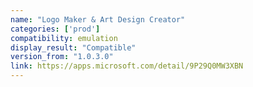 ```yaml
---
name: "Logo Maker & Art Design Creator"
categories: ['prod']
compatibility: emulation
display_result: "Compatible"
version_from: "1.0.3.0"
link: https://apps.microsoft.com/detail/9P29Q0MW3XBN
---
```

